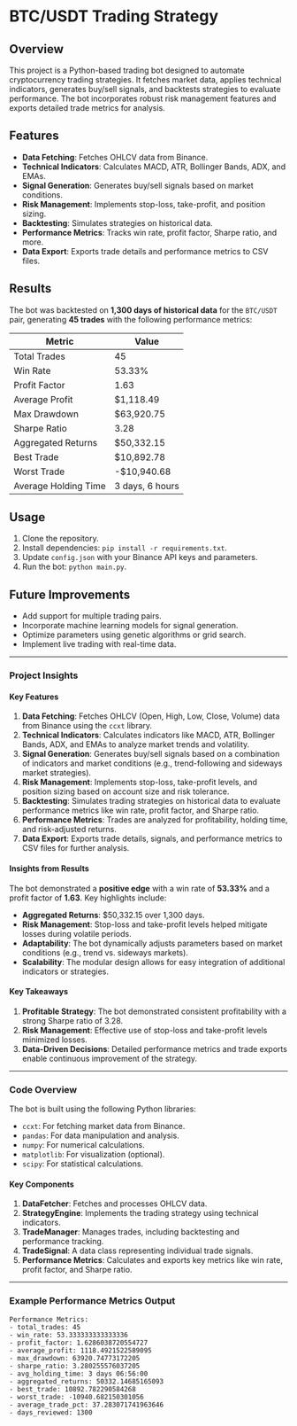 # BTC/USDT Trading Strategy

## Overview
This project is a Python-based trading bot designed to automate cryptocurrency trading strategies. It fetches market data, applies technical indicators, generates buy/sell signals, and backtests strategies to evaluate performance. The bot incorporates robust risk management features and exports detailed trade metrics for analysis.

## Features
- **Data Fetching**: Fetches OHLCV data from Binance.
- **Technical Indicators**: Calculates MACD, ATR, Bollinger Bands, ADX, and EMAs.
- **Signal Generation**: Generates buy/sell signals based on market conditions.
- **Risk Management**: Implements stop-loss, take-profit, and position sizing.
- **Backtesting**: Simulates strategies on historical data.
- **Performance Metrics**: Tracks win rate, profit factor, Sharpe ratio, and more.
- **Data Export**: Exports trade details and performance metrics to CSV files.

## Results
The bot was backtested on **1,300 days of historical data** for the `BTC/USDT` pair, generating **45 trades** with the following performance metrics:

| Metric               | Value                     |
|----------------------|---------------------------|
| Total Trades         | 45                        |
| Win Rate             | 53.33%                    |
| Profit Factor        | 1.63                      |
| Average Profit       | $1,118.49                 |
| Max Drawdown         | $63,920.75                |
| Sharpe Ratio         | 3.28                      |
| Aggregated Returns   | $50,332.15                |
| Best Trade           | $10,892.78                |
| Worst Trade          | -$10,940.68               |
| Average Holding Time | 3 days, 6 hours           |

## Usage
1. Clone the repository.
2. Install dependencies: `pip install -r requirements.txt`.
3. Update `config.json` with your Binance API keys and parameters.
4. Run the bot: `python main.py`.

## Future Improvements
- Add support for multiple trading pairs.
- Incorporate machine learning models for signal generation.
- Optimize parameters using genetic algorithms or grid search.
- Implement live trading with real-time data.

---

### **Project Insights**

#### **Key Features**
1. **Data Fetching**: Fetches OHLCV (Open, High, Low, Close, Volume) data from Binance using the `ccxt` library.
2. **Technical Indicators**: Calculates indicators like MACD, ATR, Bollinger Bands, ADX, and EMAs to analyze market trends and volatility.
3. **Signal Generation**: Generates buy/sell signals based on a combination of indicators and market conditions (e.g., trend-following and sideways market strategies).
4. **Risk Management**: Implements stop-loss, take-profit levels, and position sizing based on account size and risk tolerance.
5. **Backtesting**: Simulates trading strategies on historical data to evaluate performance metrics like win rate, profit factor, and Sharpe ratio.
6. **Performance Metrics**: Trades are analyzed for profitability, holding time, and risk-adjusted returns.
7. **Data Export**: Exports trade details, signals, and performance metrics to CSV files for further analysis.

#### **Insights from Results**
The bot demonstrated a **positive edge** with a win rate of **53.33%** and a profit factor of **1.63**. Key highlights include:
- **Aggregated Returns**: $50,332.15 over 1,300 days.
- **Risk Management**: Stop-loss and take-profit levels helped mitigate losses during volatile periods.
- **Adaptability**: The bot dynamically adjusts parameters based on market conditions (e.g., trend vs. sideways markets).
- **Scalability**: The modular design allows for easy integration of additional indicators or strategies.

#### **Key Takeaways**
1. **Profitable Strategy**: The bot demonstrated consistent profitability with a strong Sharpe ratio of 3.28.
2. **Risk Management**: Effective use of stop-loss and take-profit levels minimized losses.
3. **Data-Driven Decisions**: Detailed performance metrics and trade exports enable continuous improvement of the strategy.

---

### **Code Overview**
The bot is built using the following Python libraries:
- `ccxt`: For fetching market data from Binance.
- `pandas`: For data manipulation and analysis.
- `numpy`: For numerical calculations.
- `matplotlib`: For visualization (optional).
- `scipy`: For statistical calculations.

#### **Key Components**
1. **DataFetcher**: Fetches and processes OHLCV data.
2. **StrategyEngine**: Implements the trading strategy using technical indicators.
3. **TradeManager**: Manages trades, including backtesting and performance tracking.
4. **TradeSignal**: A data class representing individual trade signals.
5. **Performance Metrics**: Calculates and exports key metrics like win rate, profit factor, and Sharpe ratio.

---

### **Example Performance Metrics Output**
```plaintext
Performance Metrics:
- total_trades: 45
- win_rate: 53.333333333333336
- profit_factor: 1.6286038720554727
- average_profit: 1118.4921522589095
- max_drawdown: 63920.74773172205
- sharpe_ratio: 3.280255576037205
- avg_holding_time: 3 days 06:56:00
- aggregated_returns: 50332.14685165093
- best_trade: 10892.782290584268
- worst_trade: -10940.682150301056
- average_trade_pct: 37.283071741963646
- days_reviewed: 1300
